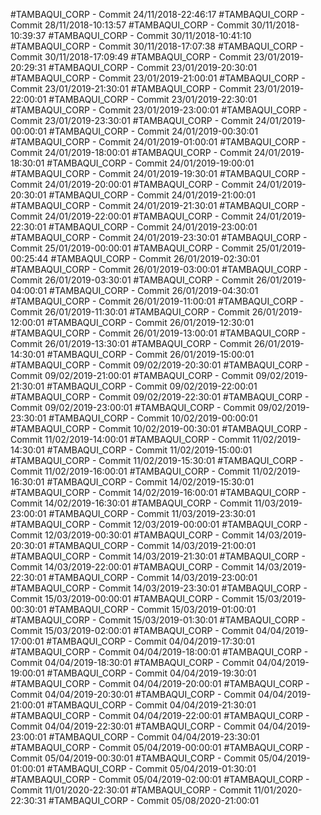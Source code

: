 #TAMBAQUI_CORP - Commit 24/11/2018-22:46:17
#TAMBAQUI_CORP - Commit 28/11/2018-10:13:57
#TAMBAQUI_CORP - Commit 30/11/2018-10:39:37
#TAMBAQUI_CORP - Commit 30/11/2018-10:41:10
#TAMBAQUI_CORP - Commit 30/11/2018-17:07:38
#TAMBAQUI_CORP - Commit 30/11/2018-17:09:49
#TAMBAQUI_CORP - Commit 23/01/2019-20:29:31
#TAMBAQUI_CORP - Commit 23/01/2019-20:30:01
#TAMBAQUI_CORP - Commit 23/01/2019-21:00:01
#TAMBAQUI_CORP - Commit 23/01/2019-21:30:01
#TAMBAQUI_CORP - Commit 23/01/2019-22:00:01
#TAMBAQUI_CORP - Commit 23/01/2019-22:30:01
#TAMBAQUI_CORP - Commit 23/01/2019-23:00:01
#TAMBAQUI_CORP - Commit 23/01/2019-23:30:01
#TAMBAQUI_CORP - Commit 24/01/2019-00:00:01
#TAMBAQUI_CORP - Commit 24/01/2019-00:30:01
#TAMBAQUI_CORP - Commit 24/01/2019-01:00:01
#TAMBAQUI_CORP - Commit 24/01/2019-18:00:01
#TAMBAQUI_CORP - Commit 24/01/2019-18:30:01
#TAMBAQUI_CORP - Commit 24/01/2019-19:00:01
#TAMBAQUI_CORP - Commit 24/01/2019-19:30:01
#TAMBAQUI_CORP - Commit 24/01/2019-20:00:01
#TAMBAQUI_CORP - Commit 24/01/2019-20:30:01
#TAMBAQUI_CORP - Commit 24/01/2019-21:00:01
#TAMBAQUI_CORP - Commit 24/01/2019-21:30:01
#TAMBAQUI_CORP - Commit 24/01/2019-22:00:01
#TAMBAQUI_CORP - Commit 24/01/2019-22:30:01
#TAMBAQUI_CORP - Commit 24/01/2019-23:00:01
#TAMBAQUI_CORP - Commit 24/01/2019-23:30:01
#TAMBAQUI_CORP - Commit 25/01/2019-00:00:01
#TAMBAQUI_CORP - Commit 25/01/2019-00:25:44
#TAMBAQUI_CORP - Commit 26/01/2019-02:30:01
#TAMBAQUI_CORP - Commit 26/01/2019-03:00:01
#TAMBAQUI_CORP - Commit 26/01/2019-03:30:01
#TAMBAQUI_CORP - Commit 26/01/2019-04:00:01
#TAMBAQUI_CORP - Commit 26/01/2019-04:30:01
#TAMBAQUI_CORP - Commit 26/01/2019-11:00:01
#TAMBAQUI_CORP - Commit 26/01/2019-11:30:01
#TAMBAQUI_CORP - Commit 26/01/2019-12:00:01
#TAMBAQUI_CORP - Commit 26/01/2019-12:30:01
#TAMBAQUI_CORP - Commit 26/01/2019-13:00:01
#TAMBAQUI_CORP - Commit 26/01/2019-13:30:01
#TAMBAQUI_CORP - Commit 26/01/2019-14:30:01
#TAMBAQUI_CORP - Commit 26/01/2019-15:00:01
#TAMBAQUI_CORP - Commit 09/02/2019-20:30:01
#TAMBAQUI_CORP - Commit 09/02/2019-21:00:01
#TAMBAQUI_CORP - Commit 09/02/2019-21:30:01
#TAMBAQUI_CORP - Commit 09/02/2019-22:00:01
#TAMBAQUI_CORP - Commit 09/02/2019-22:30:01
#TAMBAQUI_CORP - Commit 09/02/2019-23:00:01
#TAMBAQUI_CORP - Commit 09/02/2019-23:30:01
#TAMBAQUI_CORP - Commit 10/02/2019-00:00:01
#TAMBAQUI_CORP - Commit 10/02/2019-00:30:01
#TAMBAQUI_CORP - Commit 11/02/2019-14:00:01
#TAMBAQUI_CORP - Commit 11/02/2019-14:30:01
#TAMBAQUI_CORP - Commit 11/02/2019-15:00:01
#TAMBAQUI_CORP - Commit 11/02/2019-15:30:01
#TAMBAQUI_CORP - Commit 11/02/2019-16:00:01
#TAMBAQUI_CORP - Commit 11/02/2019-16:30:01
#TAMBAQUI_CORP - Commit 14/02/2019-15:30:01
#TAMBAQUI_CORP - Commit 14/02/2019-16:00:01
#TAMBAQUI_CORP - Commit 14/02/2019-16:30:01
#TAMBAQUI_CORP - Commit 11/03/2019-23:00:01
#TAMBAQUI_CORP - Commit 11/03/2019-23:30:01
#TAMBAQUI_CORP - Commit 12/03/2019-00:00:01
#TAMBAQUI_CORP - Commit 12/03/2019-00:30:01
#TAMBAQUI_CORP - Commit 14/03/2019-20:30:01
#TAMBAQUI_CORP - Commit 14/03/2019-21:00:01
#TAMBAQUI_CORP - Commit 14/03/2019-21:30:01
#TAMBAQUI_CORP - Commit 14/03/2019-22:00:01
#TAMBAQUI_CORP - Commit 14/03/2019-22:30:01
#TAMBAQUI_CORP - Commit 14/03/2019-23:00:01
#TAMBAQUI_CORP - Commit 14/03/2019-23:30:01
#TAMBAQUI_CORP - Commit 15/03/2019-00:00:01
#TAMBAQUI_CORP - Commit 15/03/2019-00:30:01
#TAMBAQUI_CORP - Commit 15/03/2019-01:00:01
#TAMBAQUI_CORP - Commit 15/03/2019-01:30:01
#TAMBAQUI_CORP - Commit 15/03/2019-02:00:01
#TAMBAQUI_CORP - Commit 04/04/2019-17:00:01
#TAMBAQUI_CORP - Commit 04/04/2019-17:30:01
#TAMBAQUI_CORP - Commit 04/04/2019-18:00:01
#TAMBAQUI_CORP - Commit 04/04/2019-18:30:01
#TAMBAQUI_CORP - Commit 04/04/2019-19:00:01
#TAMBAQUI_CORP - Commit 04/04/2019-19:30:01
#TAMBAQUI_CORP - Commit 04/04/2019-20:00:01
#TAMBAQUI_CORP - Commit 04/04/2019-20:30:01
#TAMBAQUI_CORP - Commit 04/04/2019-21:00:01
#TAMBAQUI_CORP - Commit 04/04/2019-21:30:01
#TAMBAQUI_CORP - Commit 04/04/2019-22:00:01
#TAMBAQUI_CORP - Commit 04/04/2019-22:30:01
#TAMBAQUI_CORP - Commit 04/04/2019-23:00:01
#TAMBAQUI_CORP - Commit 04/04/2019-23:30:01
#TAMBAQUI_CORP - Commit 05/04/2019-00:00:01
#TAMBAQUI_CORP - Commit 05/04/2019-00:30:01
#TAMBAQUI_CORP - Commit 05/04/2019-01:00:01
#TAMBAQUI_CORP - Commit 05/04/2019-01:30:01
#TAMBAQUI_CORP - Commit 05/04/2019-02:00:01
#TAMBAQUI_CORP - Commit 11/01/2020-22:30:01
#TAMBAQUI_CORP - Commit 11/01/2020-22:30:31
#TAMBAQUI_CORP - Commit 05/08/2020-21:00:01
